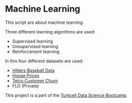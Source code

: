 # Machine Learning

This script are about machine learning.

Three different learning algorithms are used:
- Supervised learning
- Unsupervised learning
- Reinforcement learning

In this four different datasets are used:
- [Hitters Baseball Data](https://www.kaggle.com/datasets/mathchi/hitters-baseball-data)
- [House Prices](https://www.kaggle.com/competitions/house-prices-advanced-regression-techniques/data)
- [Telco Customer Churn](https://www.kaggle.com/datasets/blastchar/telco-customer-churn)
- FLO (Private)

This project is a part of the [Turkcell Data Science Bootcamp](https://gelecegiyazanlar.turkcell.com.tr/gelecegi-yazanlar).